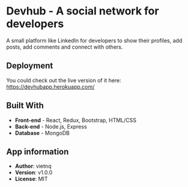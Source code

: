 # Devhub - A social network for developers

A small platform like LinkedIn for developers to show their profiles, add posts, add comments and connect with others.

## Deployment

You could check out the live version of it here: https://devhubapp.herokuapp.com/

## Built With

* **Front-end** - React, Redux, Bootstrap, HTML/CSS
* **Back-end** - Node.js, Express
* **Database** - MongoDB

## App information

* **Author**: vietnq
* **Version**: v1.0.0
* **License**: MIT
